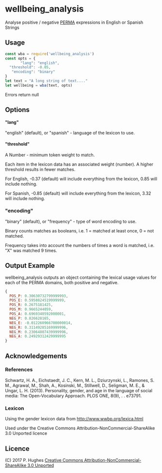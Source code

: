 # wellbeing_analysis

Analyse positive / negative [PERMA](https://en.wikipedia.org/wiki/Martin_Seligman#PERMA) expressions in English or Spanish Strings

## Usage
```Javascript
const wba = require('wellbeing_analysis')
const opts = {
       "lang": "english",
  "threshold": -0.05,
   "encoding": "binary"
}
let text = "A long string of text...."
let wellbeing = wba(text, opts)
```

Errors return null

## Options
#### "lang"
"english" (default), or "spanish" - language of the lexicon to use.

#### "threshold"
A Number - minimum token weight to match.

Each item in the lexicon data has an associated weight (number). A higher threshold results in fewer matches.

For English, -0.37 (default) will include everything from the lexicon, 0.85 will include nothing.

For Spanish, -0.85 (default) will include everything from the lexicon, 3.32 will include nothing.

### "encoding"
"binary" (default), or "frequency" - type of word encoding to use.

Binary counts matches as booleans, i.e. 1 = matched at least once, 0 = not matched.

Frequency takes into account the numbers of times a word is matched, i.e. "X" was matched 9 times.

## Output Example
wellbeing_analysis outputs an object containing the lexical usage values for each of the PERMA domains, both positive and negative.

```Javascript
{
  POS_P: 0.30630732799999993,
  POS_E: 0.5958824519999999,
  POS_R: 0.2675181425,
  POS_M: 0.9665244059,
  POS_A: 0.6969340592000001,
  NEG_P: 0.826628165,
  NEG_E: -0.012260966700000014,
  NEG_R: 0.31149285169999996,
  NEG_M: 0.23064807439999996,
  NEG_A: 0.24929312429999995
}
```

## Acknowledgements

### References
Schwartz, H. A., Eichstaedt, J. C., Kern, M. L., Dziurzynski, L., Ramones, S. M., Agrawal, M., Shah, A., Kosinski, M., Stillwell, D., Seligman, M. E., & Ungar, L. H. (2013). Personality, gender, and age in the language of social media: The Open-Vocabulary Approach. PLOS ONE, 8(9), . . e73791.

### Lexicon
Using the gender lexicon data from http://www.wwbp.org/lexica.html

Used under the Creative Commons Attribution-NonCommercial-ShareAlike 3.0 Unported licence

## Licence
(C) 2017 P. Hughes
[Creative Commons Attribution-NonCommercial-ShareAlike 3.0 Unported](http://creativecommons.org/licenses/by-nc-sa/3.0/)

